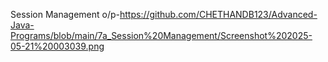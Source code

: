 Session Management o/p-https://github.com/CHETHANDB123/Advanced-Java-Programs/blob/main/7a_Session%20Management/Screenshot%202025-05-21%20003039.png
